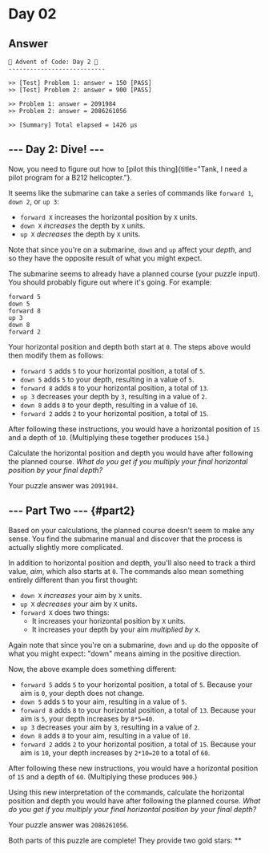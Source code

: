 # Day 02

## Answer

    🎄 Advent of Code: Day 2 🎄
    ---------------------------

    >> [Test] Problem 1: answer = 150 [PASS]
    >> [Test] Problem 2: answer = 900 [PASS]

    >> Problem 1: answer = 2091984
    >> Problem 2: answer = 2086261056

    >> [Summary] Total elapsed = 1426 μs

\-\-- Day 2: Dive! \-\--
------------------------

Now, you need to figure out how to [pilot this
thing]{title="Tank, I need a pilot program for a B212 helicopter."}.

It seems like the submarine can take a series of commands like
`forward 1`, `down 2`, or `up 3`:

-   `forward X` increases the horizontal position by `X` units.
-   `down X` *increases* the depth by `X` units.
-   `up X` *decreases* the depth by `X` units.

Note that since you\'re on a submarine, `down` and `up` affect your
*depth*, and so they have the opposite result of what you might expect.

The submarine seems to already have a planned course (your puzzle
input). You should probably figure out where it\'s going. For example:

    forward 5
    down 5
    forward 8
    up 3
    down 8
    forward 2

Your horizontal position and depth both start at `0`. The steps above
would then modify them as follows:

-   `forward 5` adds `5` to your horizontal position, a total of `5`.
-   `down 5` adds `5` to your depth, resulting in a value of `5`.
-   `forward 8` adds `8` to your horizontal position, a total of `13`.
-   `up 3` decreases your depth by `3`, resulting in a value of `2`.
-   `down 8` adds `8` to your depth, resulting in a value of `10`.
-   `forward 2` adds `2` to your horizontal position, a total of `15`.

After following these instructions, you would have a horizontal position
of `15` and a depth of `10`. (Multiplying these together produces
`150`.)

Calculate the horizontal position and depth you would have after
following the planned course. *What do you get if you multiply your
final horizontal position by your final depth?*

Your puzzle answer was `2091984`.

\-\-- Part Two \-\-- {#part2}
--------------------

Based on your calculations, the planned course doesn\'t seem to make any
sense. You find the submarine manual and discover that the process is
actually slightly more complicated.

In addition to horizontal position and depth, you\'ll also need to track
a third value, *aim*, which also starts at `0`. The commands also mean
something entirely different than you first thought:

-   `down X` *increases* your aim by `X` units.
-   `up X` *decreases* your aim by `X` units.
-   `forward X` does two things:
    -   It increases your horizontal position by `X` units.
    -   It increases your depth by your aim *multiplied by* `X`.

Again note that since you\'re on a submarine, `down` and `up` do the
opposite of what you might expect: \"down\" means aiming in the positive
direction.

Now, the above example does something different:

-   `forward 5` adds `5` to your horizontal position, a total of `5`.
    Because your aim is `0`, your depth does not change.
-   `down 5` adds `5` to your aim, resulting in a value of `5`.
-   `forward 8` adds `8` to your horizontal position, a total of `13`.
    Because your aim is `5`, your depth increases by `8*5=40`.
-   `up 3` decreases your aim by `3`, resulting in a value of `2`.
-   `down 8` adds `8` to your aim, resulting in a value of `10`.
-   `forward 2` adds `2` to your horizontal position, a total of `15`.
    Because your aim is `10`, your depth increases by `2*10=20` to a
    total of `60`.

After following these new instructions, you would have a horizontal
position of `15` and a depth of `60`. (Multiplying these produces
`900`.)

Using this new interpretation of the commands, calculate the horizontal
position and depth you would have after following the planned course.
*What do you get if you multiply your final horizontal position by your
final depth?*

Your puzzle answer was `2086261056`.

Both parts of this puzzle are complete! They provide two gold stars:
\*\*